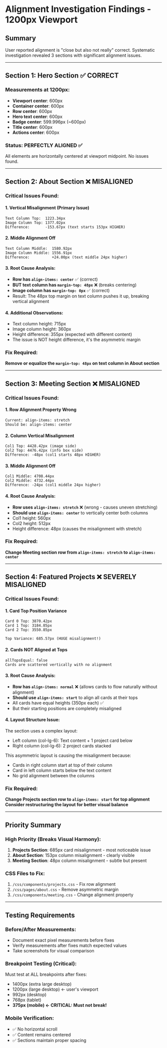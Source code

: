 # Alignment Investigation Findings - 1200px Viewport

## Summary
User reported alignment is "close but also not really" correct. Systematic investigation revealed 3 sections with significant alignment issues.

---

## Section 1: Hero Section ✅ CORRECT

### Measurements at 1200px:
- **Viewport center**: 600px
- **Container center**: 600px
- **Row center**: 600px
- **Hero text center**: 600px
- **Badge center**: 599.996px (~600px)
- **Title center**: 600px
- **Actions center**: 600px

### Status: **PERFECTLY ALIGNED** ✅
All elements are horizontally centered at viewport midpoint. No issues found.

---

## Section 2: About Section ❌ MISALIGNED

### Critical Issues Found:

#### 1. Vertical Misalignment (Primary Issue)
```
Text Column Top:  1223.34px
Image Column Top: 1377.02px
Difference:       -153.67px (text starts 153px HIGHER)
```

#### 2. Middle Alignment Off
```
Text Column Middle:  1580.92px
Image Column Middle: 1556.91px
Difference:          +24.00px (text middle 24px higher)
```

#### 3. Root Cause Analysis:
- **Row has `align-items: center`** ✅ (correct)
- **BUT text column has `margin-top: 48px`** ❌ (breaks centering)
- **Image column has `margin-top: 0px`** ✅ (correct)
- Result: The 48px top margin on text column pushes it up, breaking vertical alignment

#### 4. Additional Observations:
- Text column height: 715px
- Image column height: 360px
- Height difference: 355px (expected with different content)
- The issue is NOT height difference, it's the asymmetric margin

### Fix Required:
**Remove or equalize the `margin-top: 48px` on text column in About section**

---

## Section 3: Meeting Section ❌ MISALIGNED

### Critical Issues Found:

#### 1. Row Alignment Property Wrong
```
Current: align-items: stretch
Should be: align-items: center
```

#### 2. Column Vertical Misalignment
```
Col1 Top: 4428.42px (image side)
Col2 Top: 4476.42px (info box side)
Difference: -48px (col1 starts 48px HIGHER)
```

#### 3. Middle Alignment Off
```
Col1 Middle: 4708.44px
Col2 Middle: 4732.44px
Difference: -24px (col1 middle 24px higher)
```

#### 4. Root Cause Analysis:
- **Row uses `align-items: stretch`** ❌ (wrong - causes uneven stretching)
- **Should use `align-items: center`** to vertically center both columns
- Col1 height: 560px
- Col2 height: 512px
- Height difference: 48px (causes the misalignment with stretch)

### Fix Required:
**Change Meeting section row from `align-items: stretch` to `align-items: center`**

---

## Section 4: Featured Projects ❌ SEVERELY MISALIGNED

### Critical Issues Found:

#### 1. Card Top Position Variance
```
Card 0 Top: 3870.42px
Card 1 Top: 3184.85px
Card 2 Top: 3550.85px

Top Variance: 685.57px (HUGE misalignment!)
```

#### 2. Cards NOT Aligned at Tops
```
allTopsEqual: false
Cards are scattered vertically with no alignment
```

#### 3. Root Cause Analysis:
- **Row has `align-items: normal`** ❌ (allows cards to flow naturally without alignment)
- **Should use `align-items: start`** to align all cards at their tops
- All cards have equal heights (350px each) ✅
- But their starting positions are completely misaligned

#### 4. Layout Structure Issue:
The section uses a complex layout:
- Left column (col-lg-6): Text content + 1 project card below
- Right column (col-lg-6): 2 project cards stacked

This asymmetric layout is causing the misalignment because:
- Cards in right column start at top of their column
- Card in left column starts below the text content
- No grid alignment between the columns

### Fix Required:
**Change Projects section row to `align-items: start` for top alignment**
**Consider restructuring the layout for better visual balance**

---

## Priority Summary

### High Priority (Breaks Visual Harmony):
1. **Projects Section**: 685px card misalignment - most noticeable issue
2. **About Section**: 153px column misalignment - clearly visible
3. **Meeting Section**: 48px column misalignment - subtle but present

### CSS Files to Fix:
1. `/css/components/projects.css` - Fix row alignment
2. `/css/pages/about.css` - Remove asymmetric margin
3. `/css/components/meeting.css` - Change alignment property

---

## Testing Requirements

### Before/After Measurements:
- Document exact pixel measurements before fixes
- Verify measurements after fixes match expected values
- Take screenshots for visual comparison

### Breakpoint Testing (Critical):
Must test at ALL breakpoints after fixes:
- 1400px (extra large desktop)
- 1200px (large desktop) ← user's viewport
- 992px (desktop)
- 768px (tablet)
- **375px (mobile) ← CRITICAL: Must not break!**

### Mobile Verification:
- ✅ No horizontal scroll
- ✅ Content remains centered
- ✅ Sections maintain proper spacing
